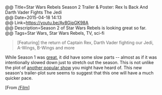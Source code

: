 @@ Title=Star Wars Rebels Season 2 Trailer & Poster: Rex Is Back And Darth Vader Fights The Jedi  
@@ Date=2015-04-18 14:13  
@@ Link=https://youtu.be/Av8GjpGK98A  
@@ Description=Season 2 of Star Wars Rebels is looking great so far.  
@@ Tags=Star Wars, Star Wars Rebels, TV, sci-fi  

>[Featuring] the return of Captain Rex, Darth Vader fighting our Jedi, A-Wings, B-Wings and more

While Season 1 was [great][theoeranalyzed], it did have some slow parts -- almost as if it was intentionally slowed down just to stretch out the season. This is not unlike the plot of [another popular show][vox] you might have heard of. This new season's trailer-plot sure seems to suggest that this one will have a much quicker pace. 

[From [/Film][slashfilm]]

[slashfilm]: http://www.slashfilm.com/star-wars-rebels-season-2-trailer-rex-is-back-and-darth-vader-fights-the-jedi/
[theoeranalyzed]: http://www.theoeranalyzed.net/2015/3/3/sarah-michelle-gellar-star-wars-rebels-casting-announced
[vox]: http://www.vox.com/2015/4/16/8426921/game-of-thrones-adaptation/in/8156066